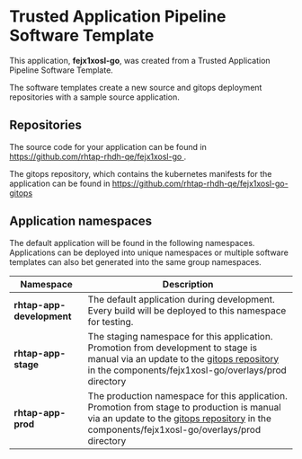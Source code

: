 # Trusted Application Pipeline Software Template

This application, **fejx1xosl-go**, was created from a Trusted Application Pipeline Software Template.

The software templates create a new source and gitops deployment repositories with a sample source application. 

## Repositories

The source code for your application can be found in [https://github.com/rhtap-rhdh-qe/fejx1xosl-go ](https://github.com/rhtap-rhdh-qe/fejx1xosl-go ).
 
The gitops repository, which contains the kubernetes manifests for the application can be found in 
[https://github.com/rhtap-rhdh-qe/fejx1xosl-go-gitops ](https://github.com/rhtap-rhdh-qe/fejx1xosl-go-gitops ) 

## Application namespaces 

The default application will be found in the following namespaces. Applications can be deployed into unique namespaces or multiple software templates can also bet generated into the same group namespaces.  

|  Namespace   |  Description   |  
| -------- | -------- |   
| **rhtap-app-development** | The default application during development. Every build will be deployed to this namespace for testing. | 
| **rhtap-app-stage** | The staging namespace for this application. Promotion from development to stage is manual via an update to the [gitops repository](https://github.com/rhtap-rhdh-qe/fejx1xosl-go-gitops ) in the components/fejx1xosl-go/overlays/prod directory |  
| **rhtap-app-prod** | The production namespace for this application. Promotion from stage to production is manual via an update to the [gitops repository](https://github.com/rhtap-rhdh-qe/fejx1xosl-go-gitops ) in the components/fejx1xosl-go/overlays/prod directory | 